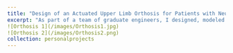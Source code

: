 ```yaml
---
title: "Design of an Actuated Upper Limb Orthosis for Patients with Neurodegenerative Diseases"
excerpt: "As part of a team of graduate engineers, I designed, modeled and simulated a 5 DOF arm orthosis to enhance reaching and grasping functionality for patients of early stage ALS and Parkinson's. The project began with an exhaustive literature review of existing orthoses, identifying the present limitations within orthosis design. The modeled orthosis is retractable and can be mounted onto a stationary chair or a wheelchair, and utilizes a series of stepper motors and electromyography sensors along the arm to optimally move the hand towards the desired location. This motion study was broken into two aspects - a forward extension of the arm and a lateral abduction of the arm. This study also included the novel implementation of a robust control scheme to account for random forearm tremors, a common symptom of Parkinson's disease. Initial simulation through MATLAB found that the control law moved the hand to the desired end-position with a success rate of 93%. Currently, I am working on building a physical orthosis and optimizing the control scheme. You can find our paper [here](https://drive.google.com/file/d/1y2iXPAbh_z0ur2Z_zuajwKDDpbqvQKuf/view?usp=drive_link)."
![Orthosis 1](/images/Orthosis1.jpg)
![Orthosis 2](/images/Orthosis2.png)
collection: personalprojects
---
```



